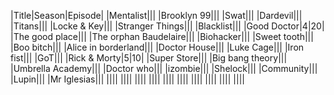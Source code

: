 |Title|Season|Episode|
|Mentalist|||
|Brooklyn 99|||
|Swat|||
|Dardevil|||
|Titans|||
|Locke & Key|||
|Stranger Things|||
|Blacklist|||
|Good Doctor|4|20|
|The good place|||
|The orphan Baudelaire|||
|Biohacker|||
|Sweet tooth|||
|Boo bitch|||
|Alice in borderland|||
|Doctor House|||
|Luke Cage|||
|Iron fist|||
|GoT|||
|Rick & Morty|5|10|
|Super Store|||
|Big bang theory|||
|Umbrella Academy|||
|Doctor who|||
|izombie|||
|Shelock|||
|Community|||
|Lupin|||
|Mr Iglesias|||
||||
||||
||||
||||
||||
||||
||||
||||
||||
||||
